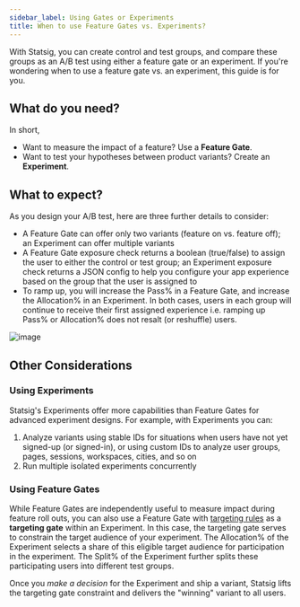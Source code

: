 ```yaml
---
sidebar_label: Using Gates or Experiments
title: When to use Feature Gates vs. Experiments?
---
```


With Statsig, you can create control and test groups, and compare these groups as an A/B test using either a feature gate or an experiment. 
If you're wondering when to use a feature gate vs. an experiment, this guide is for you.  

## What do you need?
In short, 
 - Want to measure the impact of a feature? Use a **Feature Gate**.
 - Want to test your hypotheses between product variants? Create an **Experiment**.

## What to expect?
As you design your A/B test, here are three further details to consider:
 - A Feature Gate can offer only two variants (feature on vs. feature off); an Experiment can offer multiple variants
 - A Feature Gate exposure check returns a boolean (true/false) to assign the user to either the control or test group; an Experiment exposure check returns a JSON config to help you configure your app experience based on the group that the user is assigned to
 - To ramp up, you will increase the Pass% in a Feature Gate, and increase the Allocation% in an Experiment. In both cases, users in each group will continue to receive their first assigned experience i.e. ramping up Pass% or Allocation% does not resalt (or reshuffle) users. 

![image](https://user-images.githubusercontent.com/1315028/158034863-71cc65ea-8833-47e8-a277-89119f7a00ab.png)


## Other Considerations
### Using Experiments
Statsig's Experiments offer more capabilities than Feature Gates for advanced experiment designs. For example, with Experiments you can: 
1. Analyze variants using stable IDs for situations when users have not yet signed-up (or signed-in), or using custom IDs to analyze user groups, pages, sessions, workspaces, cities, and so on
2. Run multiple isolated experiments concurrently 

### Using Feature Gates
While Feature Gates are independently useful to measure impact during feature roll outs, you can also use a Feature Gate with [targeting rules](/feature-gates/conditions) as a **targeting gate** within an Experiment.
In this case, the targeting gate serves to constrain the target audience of your experiment. The Allocation% of the Experiment selects a share of this eligible target audience for participation in the experiment. The Split% of the Experiment further splits these participating users into different test groups.

Once you _make a decision_ for the Experiment and ship a variant, Statsig lifts the targeting gate constraint and delivers the "winning" variant to all users.   


